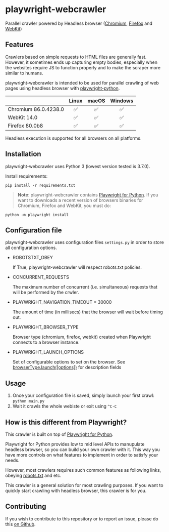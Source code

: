 # playwright-webcrawler

Parallel crawler powered by Headless browser ([Chromium](https://www.chromium.org/Home), [Firefox](https://www.mozilla.org/en-US/firefox/new/) and [WebKit](https://webkit.org/))

## Features

Crawlers based on simple requests to HTML files are generally fast. However, it sometimes ends up capturing empty bodies, especially when the websites require JS to function properly and to make the scraper more similar to humans.

playwright-webcrawler is intended to be used for parallel crawling of web pages using headless browser with [playwright-python](https://github.com/microsoft/playwright-python).

|          | Linux | macOS | Windows |
|   :---   | :---: | :---: | :---:   |
| Chromium <!-- GEN:chromium-version -->86.0.4238.0<!-- GEN:stop --> | ✅ | ✅ | ✅ |
| WebKit 14.0 | ✅ | ✅ | ✅ |
| Firefox <!-- GEN:firefox-version -->80.0b8<!-- GEN:stop --> | ✅ | ✅ | ✅ |

Headless execution is supported for all browsers on all platforms.

## Installation

playwright-webcrawler uses Python 3 (lowest version tested is 3.7.0).  

Install requirements:  

    pip install -r requirements.txt  

> **Note**: playwright-webcrawler contains [Playwright for Python](https://github.com/microsoft/playwright-python). If you want to downloads a recent version of browsers binaries for Chromium, Firefox and WebKit, you must do:

    python -m playwright install

## Configuration file

playwright-webcrawler uses configuration files `settings.py` in order to store all configuration options.

* ROBOTSTXT_OBEY

    If True, playwright-webcrawler will respect robots.txt policies.

* CONCURRENT_REQUESTS

    The maximum number of concurrent (i.e. simultaneous) requests that will be performed by the crwler.

* PLAYWRIGHT_NAVIGATION_TIMEOUT = 30000

    The amount of time (in millisecs) that the browser will wait before timing out.

* PLAYWRIGHT_BROWSER_TYPE

    Browser type (chromium, firefox, webkit) created when Playwright connects to a browser instance.

* PLAYWRIGHT_LAUNCH_OPTIONS

    Set of configurable options to set on the browser.
    See [browserType.launch([options])](https://github.com/microsoft/playwright/blob/master/docs/api.md#browsertypelaunchoptions) for description fields

## Usage

1. Once your configuration file is saved, simply launch your first crawl: `python main.py`
2. Wait it crawls the whole webiste or exit using `^C-C`

## How is this different from Playwright?

This crawler is built on top of [Playwright for Python](https://github.com/microsoft/playwright-python).

Playwright for Python provides low to mid level APIs to manupulate headless browser, so you can build your own crawler with it. This way you have more controls on what features to implement in order to satisfy your needs.

However, most crawlers requires such common features as following links, obeying [robots.txt](https://developers.google.com/search/reference/robots_txt) and etc.

This crawler is a general solution for most crawling purposes. If you want to quickly start crawling with headless browser, this crawler is for you.

## Contributing

If you wish to contribute to this repository or to report an issue, please do this [on Github](https://github.com/LeMoussel).
